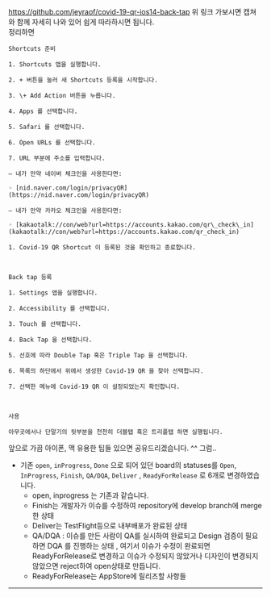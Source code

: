 
https://github.com/jeyraof/covid-19-qr-ios14-back-tap
위 링크 가보시면 캡쳐와 함께 자세히 나와 있어 쉽게 따라하시면 됩니다.  
정리하면 
```
Shortcuts 준비

1. Shortcuts 앱을 실행합니다.

2. + 버튼을 눌러 새 Shortcuts 등록을 시작합니다.

3. \+ Add Action 버튼을 누릅니다.

4. Apps 를 선택합니다.

5. Safari 를 선택합니다.

6. Open URLs 를 선택합니다.

7. URL 부분에 주소를 입력합니다.

– 내가 만약 네이버 체크인을 사용한다면:

◦ [nid.naver.com/login/privacyQR](https://nid.naver.com/login/privacyQR)

– 내가 만약 카카오 체크인을 사용한다면:

◦ [kakaotalk://con/web?url=https://accounts.kakao.com/qr\_check\_in](kakaotalk://con/web?url=https://accounts.kakao.com/qr_check_in)

1. Covid-19 QR Shortcut 이 등록된 것을 확인하고 종료합니다.

  

Back tap 등록

1. Settings 앱을 실행합니다.

2. Accessibility 를 선택합니다.

3. Touch 를 선택합니다.

4. Back Tap 을 선택합니다.

5. 선호에 따라 Double Tap 혹은 Triple Tap 을 선택합니다.

6. 목록의 하단에서 위에서 생성한 Covid-19 QR 을 찾아 선택합니다.

7. 선택한 메뉴에 Covid-19 QR 이 설정되었는지 확인합니다.

  

사용

아무곳에서나 단말기의 뒷부분을 천천히 더블탭 혹은 트리플탭 하면 실행됩니다.
```
앞으로 가끔 아이폰, 맥 유용한 팁들 있으면 공유드리겠습니다. ^^  그럼.. 

- 기존 `open`, `inProgress`, `Done` 으로 되어 있던 board의 statuses를 `Open`, `InProgress`, `Finish`, `QA/DQA`, `Deliver` , `ReadyForRelease` 로 6개로 변경하였습니다. 
	- open, inprogress 는 기존과 같습니다. 
	- Finish는 개발자가 이슈를 수정하여 repository에 develop branch에 merge한 상태
	- Deliver는 TestFlight등으로 내부배포가 완료된 상태 
	- QA/DQA : 이슈를 만든 사람이 QA를 실시하여 완료되고 Design 검증이 필요하면 DQA 를 진행하는 상태 , 여기서 이슈가 수정이 완료되면 ReadyForRelease로 변경하고 이슈가 수정되지 않았거나 디자인이 변경되지 않았으면 reject하여 open상태로 만듭니다. 
	- ReadyForRelease는 AppStore에 릴리즈할 사항들

----
